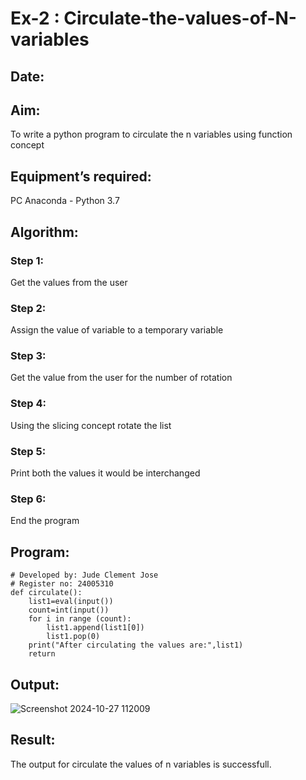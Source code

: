 # Ex-2 : Circulate-the-values-of-N-variables
## Date:
## Aim:
To write a python program to circulate the n variables using function concept
## Equipment’s required:
PC
Anaconda - Python 3.7
## Algorithm: 
### Step 1: 
Get the values from the user
### Step 2: 
Assign the value of variable to a temporary variable
### Step 3: 
Get the value from the user for the number of rotation
### Step 4: 
Using the slicing concept rotate the list

### Step 5: 
Print both the values it would be interchanged
### Step 6: 
End the program
## Program:
```
# Developed by: Jude Clement Jose
# Register no: 24005310
def circulate():
    list1=eval(input())
    count=int(input())
    for i in range (count):
        list1.append(list1[0])
        list1.pop(0)
    print("After circulating the values are:",list1)
    return
```

## Output:
![Screenshot 2024-10-27 112009](https://github.com/user-attachments/assets/b925a8b6-dbd1-4982-81c3-653ea3287508)


## Result:
The output for circulate the values of n variables is successfull.

